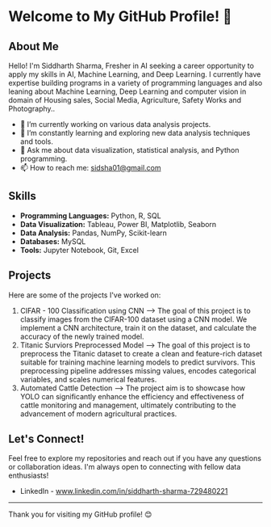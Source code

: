 # Welcome to My GitHub Profile! 👋

## About Me

Hello! I'm Siddharth Sharma, Fresher in AI  seeking a career opportunity to apply my skills in AI, Machine Learning, and Deep Learning. I currently have expertise building programs in a variety of programming languages and also leaning about Machine Learning, Deep Learning and computer vision in domain of Housing sales, Social Media, Agriculture, Safety Works and Photography..

- 🔭 I’m currently working on various data analysis projects.
- 🌱 I’m constantly learning and exploring new data analysis techniques and tools.
- 💬 Ask me about data visualization, statistical analysis, and Python programming.
- 📫 How to reach me: sidsha01@gmail.com

## Skills

- **Programming Languages:** Python, R, SQL
- **Data Visualization:** Tableau, Power BI, Matplotlib, Seaborn
- **Data Analysis:** Pandas, NumPy, Scikit-learn
- **Databases:** MySQL
- **Tools:** Jupyter Notebook, Git, Excel

## Projects

Here are some of the projects I've worked on:

1. CIFAR - 100 Classification using CNN --> The goal of this project is to classify images from the CIFAR-100 dataset using a CNN model. We implement a CNN architecture, train it on the dataset, and calculate the accuracy of the newly trained model.
2. Titanic Surviors Preprocessed Model --> The goal of this project is to preprocess the Titanic dataset to create a clean and feature-rich dataset suitable for training machine learning models to predict survivors. This preprocessing pipeline addresses missing values, encodes categorical variables, and scales numerical features.
3. Automated Cattle Detection --> The project aim is to showcase how YOLO can significantly enhance the efficiency and effectiveness of cattle monitoring and management, ultimately contributing to the advancement of modern agricultural practices.


## Let's Connect!

Feel free to explore my repositories and reach out if you have any questions or collaboration ideas. I'm always open to connecting with fellow data enthusiasts!

- LinkedIn - www.linkedin.com/in/siddharth-sharma-729480221

---

Thank you for visiting my GitHub profile! 😊

<!--
**Stea1thyOut1aw/Stea1thyOut1aw** is a ✨ _special_ ✨ repository because its `README.md` (this file) appears on your GitHub profile.

Here are some ideas to get you started:

- 🔭 I’m currently working on ...
- 🌱 I’m currently learning ...
- 👯 I’m looking to collaborate on ...
- 🤔 I’m looking for help with ...
- 💬 Ask me about ...
- 📫 How to reach me: ...
- 😄 Pronouns: ...
- ⚡ Fun fact: ...
-->
